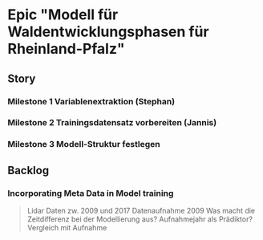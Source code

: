 # Epic "Modell für Waldentwicklungsphasen für Rheinland-Pfalz"
## Story 
### Milestone 1 Variablenextraktion (Stephan) 
### Milestone 2 Trainingsdatensatz vorbereiten (Jannis) 
### Milestone 3 Modell-Struktur festlegen 

## Backlog

### Incorporating Meta Data in Model training
> Lidar Daten zw. 2009 und 2017
> Datenaufnahme 2009
> Was macht die Zeitdifferenz bei der Modellierung aus?
> Aufnahmejahr als Prädiktor?
> Vergleich mit Aufnahme 